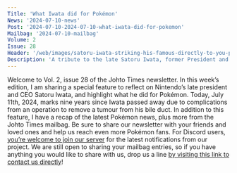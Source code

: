 ```yaml
---
Title: 'What Iwata did for Pokémon'
News: '2024-07-10-news'
Post: '2024-07-10-2024-07-10-what-iwata-did-for-pokemon'
Mailbag: '2024-07-10-mailbag'
Volume: 2
Issue: 28
Header: '/web/images/satoru-iwata-striking-his-famous-directly-to-you-pose-during-nintendo-direct-in-february-2014.jpeg'
Description: 'A tribute to the late Satoru Iwata, former President and CEO of Nintendo, and his contribution to Pokémon. Additionally, this issue has a recap of the latest Pokémon news, and more from our mailbag'
---
```

Welcome to Vol. 2, issue 28 of the Johto Times newsletter. In this week’s edition, I am sharing a special feature to reflect on Nintendo’s late president and CEO Satoru Iwata, and highlight what he did for Pokémon. Today, July 11th, 2024, marks nine years since Iwata passed away due to complications from an operation to remove a tumour from his bile duct.
In addition to this feature, I have a recap of the latest Pokémon news, plus more from the Johto Times mailbag.
Be sure to share our newsletter with your friends and loved ones and help us reach even more Pokémon fans. For Discord users, [you’re welcome to join our server](https://discord.gg/PHUsH8rPg2) for the latest notifications from our project. We are still open to sharing your mailbag entries, so if you have anything you would like to share with us, drop us a line [by visiting this link to contact us directly](https://johto.substack.com/s/mailbag)!